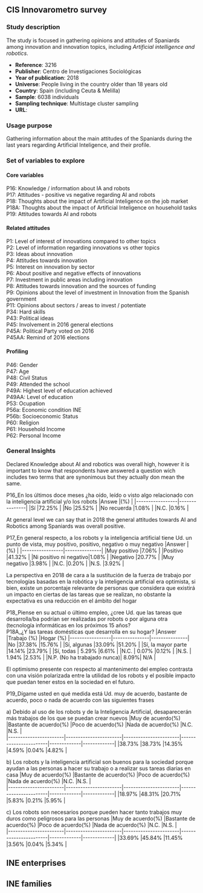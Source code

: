 ## CIS Innovarometro survey

### Study description
The study is focused in gathering opinions and attitudes of Spaniards among innovation and innovation topics, including *Artificial intelligence and robotics*. 

* **Reference**: 3216
* **Publisher**: Centro de Investigaciones Sociológicas
* **Year of publication**: 2018
* **Universe**: People living in the country older than 18 years old
* **Country**: Spain (including Ceuta & Melilla)
* **Sample**: 6038 individuals
* **Sampling technique**: Multistage cluster sampling
* **URL**: 

### Usage purpose
Gathering information about the main attitudes of the Spaniards during the last years regarding Artificial Inteligence, and their profile.

### Set of variables to explore

#### Core variables
P16: Knowledge / information about IA and robots <br/>
P17: Attitudes - positive vs negative regarding AI and robots <br/>
P18: Thoughts about the impact of Artificial Inteligence on the job market <br/>
P18A: Thoughts about the impact of Artificial Inteligence on household tasks <br/>
P19: Attitudes towards AI and robots <br/>

#### Related attitudes
P1: Level of interest of innovations compared to other topics <br/>
P2: Level of information regarding innovations vs other topics <br/>
P3: Ideas about innovation <br/>
P4: Attitudes towards innovation <br/>
P5: Interest on innovation by sector <br/>
P6: About positive and negative effects of innovations <br/>
P7: Investment in public areas including innovation <br/>
P8: Attitudes towards innovation and the sources of funding <br/>
P9: Opinions about the level of investment in Innovation from the Spanish government <br/>
P11: Opinions about sectors / areas to invest / potentiate <br/>
P34: Hard skills <br/>
P43: Political ideas <br/>
P45: Involvement in 2016 general elections <br/>
P45A: Political Party voted on 2016 <br/>
P45AA: Remind of 2016 elections <br/>

#### Profiling 
P46: Gender <br/>
P47: Age <br/>
P48: Civil Status <br/>
P49: Attended the school <br/>
P49A: Highest level of education achieved <br/>
P49AA: Level of education <br/>
P53: Ocupation <br/>
P56a: Economic condition INE <br/>
P56b: Socioeconomic Status <br/>
P60: Religion <br/>
P61: Household Income <br/>
P62: Personal Income <br/>

### General Insights

Declared Knowledge about AI and robotics was overall high, however it is important to know that respondents have answered a question wich includes two terms that are synonimous but they actually don mean the same. 

P16_En los últimos doce meses ¿ha oído, leído o visto algo relacionado con la inteligencia artificial y/o los robots
|Answe            |(%)            |
|-----------------|---------------|
|Sí               |72.25%         |
|No               |25.52%         |
|No recuerda      |1.08%          |
|N.C.             |0.16%          |

At general level we can say that in 2018 the general attitudes towards AI and Robotics among Spaniards was overall positive. 

P17_En general respecto, a los robots y la inteligencia artificial tiene Ud. un punto de vista, muy positivo, positivo, negativo o muy negativo
|Answer           |(%)            |
|-----------------|---------------|
|Muy positivo     |7.06%          |
|Positivo         |41.32%         |
|Ni positivo ni negativo|1.08%    |
|Negativo         |20.77%         |
|Muy negativo     |3.98%          |
|N.C.             |0.20%          |
|N.S.             |3.92%          |

La perspectiva en 2018 de cara a la sustitución de la fuerza de trabajo por tecnologías basadas en la robótica y la inteligencia artificial era optimista, si bien, existe un porcentaje relevante de personas que considera que existirá un impacto en ciertas de las tareas que se realizan, no obstante la expectativa es una reducción en el ámbito del hogar

P18_Piense en su actual o último empleo, ¿cree Ud. que las tareas que desarrolla/ba podrían ser realizadas por robots o por alguna otra (tecnología informáticas en los próximos 15 años? <br/>
P18A_¿Y las tareas domésticas que desarrolla en su hogar?
|Answer           |Trabajo (%)    |Hogar (%)
|-----------------|---------------|---------------|
|No               |37.38%         |15.76%         |
|Sí, algunas      |33.09%         |51.20%         |
|Sí, la mayor parte |14.14%       |23.79%         |
|Sí, todas        | 5.29%         |6.61%          |
|N.C.             | 0.07%         |0.12%          |
|N.S.             | 1.94%         |2.53%          |
|N.P. (No ha trabajado nunca)| 8.09%| N/A         |

El optimismo presente con respecto al mantenimento del empleo contrasta con una visión polarizada entre la utilidad de los robots y el posible impacto que puedan tener estos en la sociedad en el futuro. 

P19_Dígame usted en qué medida está Ud. muy de acuerdo, bastante de acuerdo, poco o nada de acuerdo con las siguientes frases

a) Debido al uso de los robots y de la Inteligencia Artificial, desaparecerán más trabajos de los que se puedan crear nuevos
|Muy de acuerdo(%)      |Bastante de acuerdo(%) |Poco de acuerdo(%)     |Nada de acuerdo(%)     |N.C.         |N.S.         |  
|-----------------------|-----------------------|-----------------------|-----------------------|-------------|-------------|
|38.73%                 |38.73%                 |14.35%                 |4.59%                  |0.04%        |4.82%        |

b) Los robots y la inteligencia artificial son buenos para la sociedad porque ayudan a las personas a hacer su trabajo o a realizar sus tareas diarias en casa
|Muy de acuerdo(%)      |Bastante de acuerdo(%) |Poco de acuerdo(%)     |Nada de acuerdo(%)     |N.C.         |N.S.         |  
|-----------------------|-----------------------|-----------------------|-----------------------|-------------|-------------|
|18.97%                 |48.31%                 |20.71%                 |5.83%                  |0.21%        |5.95%        |

c) Los robots son necesarios porque pueden hacer tanto trabajos muy duros como peligrosos para las personas
|Muy de acuerdo(%)      |Bastante de acuerdo(%) |Poco de acuerdo(%)     |Nada de acuerdo(%)     |N.C.         |N.S.         |  
|-----------------------|-----------------------|-----------------------|-----------------------|-------------|-------------|
|33.69%                 |45.84%                 |11.45%                 |3.56%                  |0.04%        |5.34%        |


## INE enterprises 

## INE families 


